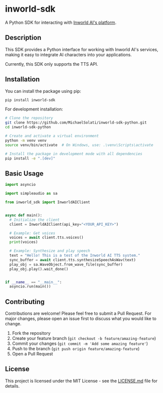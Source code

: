 # inworld-sdk

A Python SDK for interacting with [Inworld AI's platform](https://docs.inworld.ai/docs/intro).

## Description

This SDK provides a Python interface for working with Inworld AI's services, making it easy to integrate AI characters into your applications.

Currently, this SDK only supports the TTS API.

## Installation

You can install the package using pip:

```bash
pip install inworld-sdk
```

For development installation:

```bash
# Clone the repository
git clone https://github.com/MichaelSolati/inworld-sdk-python.git
cd inworld-sdk-python

# Create and activate a virtual environment
python -m venv venv
source venv/bin/activate  # On Windows, use: .\venv\Scripts\activate

# Install the package in development mode with all dependencies
pip install -e ".[dev]"
```

## Basic Usage

```python
import asyncio

import simpleaudio as sa

from inworld_sdk import InworldAIClient


async def main():
  # Initialize the client
  client = InworldAIClient(api_key="<YOUR_API_KEY>")

  # Example: Get voices
  voices = await client.tts.voices()
  print(voices)

  # Example: Synthesize and play speech
  text = "Hello! This is a test of the Inworld AI TTS system."
  sync_buffer = await client.tts.synthesizeSpeechAsWav(text)
  play_obj = sa.WaveObject.from_wave_file(sync_buffer)
  play_obj.play().wait_done()


if __name__ == "__main__":
  asyncio.run(main())
```

## Contributing

Contributions are welcome! Please feel free to submit a Pull Request. For major changes, please open an issue first to discuss what you would like to change.

1. Fork the repository
2. Create your feature branch (`git checkout -b feature/amazing-feature`)
3. Commit your changes (`git commit -m 'Add some amazing feature'`)
4. Push to the branch (`git push origin feature/amazing-feature`)
5. Open a Pull Request

## License

This project is licensed under the MIT License - see the [LICENSE.md](LICENSE.md) file for details.
